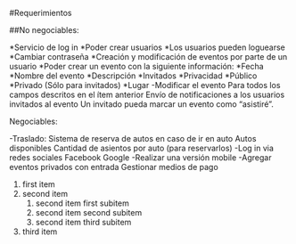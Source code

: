 #Requerimientos

##No negociables:

*Servicio de log in
	*Poder crear usuarios
	*Los usuarios pueden loguearse
	*Cambiar contraseña
*Creación y modificación de eventos por parte de un usuario
  *Poder crear un evento con la siguiente información:
    *Fecha
    *Nombre del evento
    *Descripción
    *Invitados
    *Privacidad 
    *Público
    *Privado (Sólo para invitados)
    *Lugar
-Modificar el evento
  Para todos los campos descritos en el ítem anterior
  Envío de notificaciones a los usuarios invitados al evento
  Un invitado pueda marcar un evento como “asistiré”.

Negociables:

-Traslado: Sistema de reserva de autos en caso de ir en auto
  Autos disponibles
  Cantidad de asientos por auto (para reservarlos)
-Log in via redes sociales
  Facebook
  Google
-Realizar una versión mobile
-Agregar eventos privados con entrada
  Gestionar medios de pago



<ol>
  <li>first item</li>
  <li>second item      <!-- Look, the closing </li> tag is not placed here! -->
    <ol>
      <li>second item first subitem</li>
      <li>second item second subitem</li>
      <li>second item third subitem</li>
    </ol>
  </li>                <!-- Here is the closing </li> tag -->
  <li>third item</li>
</ol>






